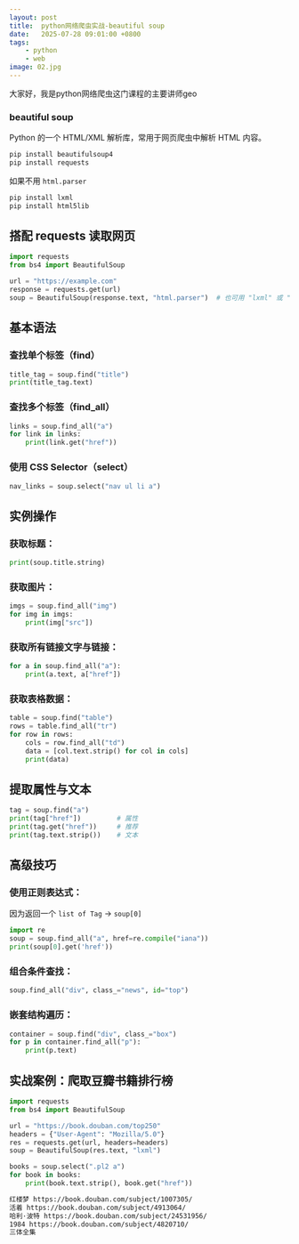 ```yaml
---
layout: post
title:  python网络爬虫实战-beautiful soup
date:   2025-07-28 09:01:00 +0800
tags: 
    - python
    - web
image: 02.jpg
---
```


大家好，我是python网络爬虫这门课程的主要讲师geo

### beautiful soup

Python 的一个 HTML/XML 解析库，常用于网页爬虫中解析 HTML 内容。

```bash
pip install beautifulsoup4
pip install requests
```

如果不用 `html.parser`

```bash
pip install lxml
pip install html5lib
```

## 搭配 requests 读取网页

```python
import requests
from bs4 import BeautifulSoup

url = "https://example.com"
response = requests.get(url)
soup = BeautifulSoup(response.text, "html.parser")  # 也可用 "lxml" 或 "html5lib"
```

## 基本语法

### 查找单个标签（find）

```python
title_tag = soup.find("title")
print(title_tag.text)
```

### 查找多个标签（find\_all）

```python
links = soup.find_all("a")
for link in links:
    print(link.get("href"))
```

### 使用 CSS Selector（select）

```python
nav_links = soup.select("nav ul li a")
```

## 实例操作

### 获取标题：

```python
print(soup.title.string)
```

### 获取图片：

```python
imgs = soup.find_all("img")
for img in imgs:
    print(img["src"])
```

### 获取所有链接文字与链接：

```python
for a in soup.find_all("a"):
    print(a.text, a["href"])
```

### 获取表格数据：

```python
table = soup.find("table")
rows = table.find_all("tr")
for row in rows:
    cols = row.find_all("td")
    data = [col.text.strip() for col in cols]
    print(data)
```

## 提取属性与文本

```python
tag = soup.find("a")
print(tag["href"])         # 属性
print(tag.get("href"))     # 推荐
print(tag.text.strip())    # 文本
```

## 高级技巧

### 使用正则表达式：

因为返回一个 `list of Tag` -> `soup[0]`

```python
import re
soup = soup.find_all("a", href=re.compile("iana"))
print(soup[0].get('href'))
```

### 组合条件查找：

```python
soup.find_all("div", class_="news", id="top")
```

### 嵌套结构遍历：

```python
container = soup.find("div", class_="box")
for p in container.find_all("p"):
    print(p.text)
```

## 实战案例：爬取豆瓣书籍排行榜

```python
import requests
from bs4 import BeautifulSoup

url = "https://book.douban.com/top250"
headers = {"User-Agent": "Mozilla/5.0"}
res = requests.get(url, headers=headers)
soup = BeautifulSoup(res.text, "lxml")

books = soup.select(".pl2 a")
for book in books:
    print(book.text.strip(), book.get("href"))
```

```bash
红楼梦 https://book.douban.com/subject/1007305/
活着 https://book.douban.com/subject/4913064/
哈利·波特 https://book.douban.com/subject/24531956/
1984 https://book.douban.com/subject/4820710/
三体全集
```
